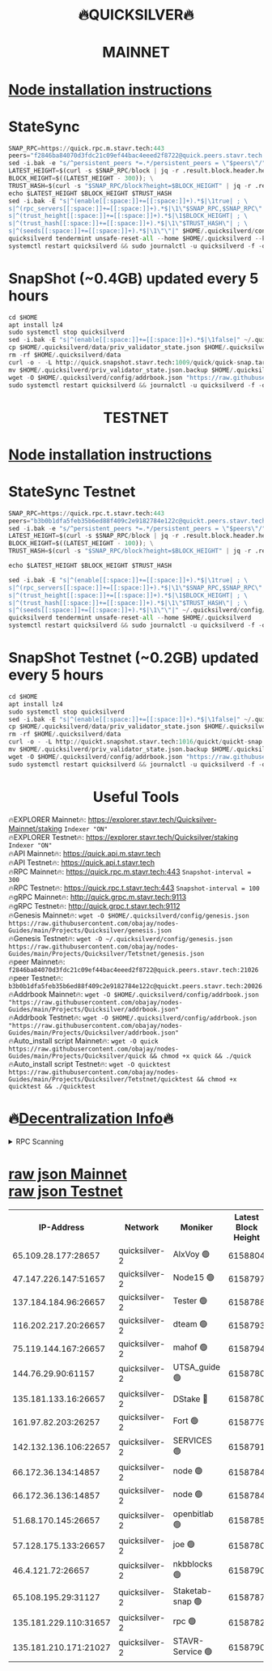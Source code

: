 <h1 align="center"> 🔥QUICKSILVER🔥</h1>

<h1 align="center"> MAINNET</h1>

[Node installation instructions](https://github.com/obajay/nodes-Guides/tree/main/Projects/Quicksilver)
=

# StateSync
```python
SNAP_RPC=https://quick.rpc.m.stavr.tech:443
peers="f2846ba84070d3fdc21c09ef44bac4eeed2f8722@quick.peers.stavr.tech:21026"
sed -i.bak -e "s/^persistent_peers *=.*/persistent_peers = \"$peers\"/" $HOME/.quicksilverd/config/config.toml
LATEST_HEIGHT=$(curl -s $SNAP_RPC/block | jq -r .result.block.header.height); \
BLOCK_HEIGHT=$((LATEST_HEIGHT - 300)); \
TRUST_HASH=$(curl -s "$SNAP_RPC/block?height=$BLOCK_HEIGHT" | jq -r .result.block_id.hash)
echo $LATEST_HEIGHT $BLOCK_HEIGHT $TRUST_HASH
sed -i.bak -E "s|^(enable[[:space:]]+=[[:space:]]+).*$|\1true| ; \
s|^(rpc_servers[[:space:]]+=[[:space:]]+).*$|\1\"$SNAP_RPC,$SNAP_RPC\"| ; \
s|^(trust_height[[:space:]]+=[[:space:]]+).*$|\1$BLOCK_HEIGHT| ; \
s|^(trust_hash[[:space:]]+=[[:space:]]+).*$|\1\"$TRUST_HASH\"| ; \
s|^(seeds[[:space:]]+=[[:space:]]+).*$|\1\"\"|" $HOME/.quicksilverd/config/config.toml
quicksilverd tendermint unsafe-reset-all --home $HOME/.quicksilverd --keep-addr-book
systemctl restart quicksilverd && sudo journalctl -u quicksilverd -f -o cat
```

# SnapShot (~0.4GB) updated every 5 hours
```python
cd $HOME
apt install lz4
sudo systemctl stop quicksilverd
sed -i.bak -E "s|^(enable[[:space:]]+=[[:space:]]+).*$|\1false|" ~/.quicksilverd/config/config.toml
cp $HOME/.quicksilverd/data/priv_validator_state.json $HOME/.quicksilverd/priv_validator_state.json.backup
rm -rf $HOME/.quicksilverd/data
curl -o - -L http://quick.snapshot.stavr.tech:1009/quick/quick-snap.tar.lz4 | lz4 -c -d - | tar -x -C $HOME/.quicksilverd --strip-components 2
mv $HOME/.quicksilverd/priv_validator_state.json.backup $HOME/.quicksilverd/data/priv_validator_state.json
wget -O $HOME/.quicksilverd/config/addrbook.json "https://raw.githubusercontent.com/obajay/nodes-Guides/main/Projects/Quicksilver/addrbook.json"
sudo systemctl restart quicksilverd && journalctl -u quicksilverd -f -o cat
```

<h1 align="center"> TESTNET</h1>

[Node installation instructions](https://github.com/obajay/nodes-Guides/tree/main/Projects/Quicksilver/Tetstnet)
=

# StateSync Testnet
```python
SNAP_RPC=https://quick.rpc.t.stavr.tech:443
peers="b3b0b1dfa5feb35b6ed88f409c2e9182784e122c@quickt.peers.stavr.tech:20026"
sed -i.bak -e "s/^persistent_peers *=.*/persistent_peers = \"$peers\"/" $HOME/.quicksilverd/config/config.toml
LATEST_HEIGHT=$(curl -s $SNAP_RPC/block | jq -r .result.block.header.height); \
BLOCK_HEIGHT=$((LATEST_HEIGHT - 100)); \
TRUST_HASH=$(curl -s "$SNAP_RPC/block?height=$BLOCK_HEIGHT" | jq -r .result.block_id.hash)

echo $LATEST_HEIGHT $BLOCK_HEIGHT $TRUST_HASH

sed -i.bak -E "s|^(enable[[:space:]]+=[[:space:]]+).*$|\1true| ; \
s|^(rpc_servers[[:space:]]+=[[:space:]]+).*$|\1\"$SNAP_RPC,$SNAP_RPC\"| ; \
s|^(trust_height[[:space:]]+=[[:space:]]+).*$|\1$BLOCK_HEIGHT| ; \
s|^(trust_hash[[:space:]]+=[[:space:]]+).*$|\1\"$TRUST_HASH\"| ; \
s|^(seeds[[:space:]]+=[[:space:]]+).*$|\1\"\"|" ~/.quicksilverd/config/config.toml
quicksilverd tendermint unsafe-reset-all --home $HOME/.quicksilverd
systemctl restart quicksilverd && sudo journalctl -u quicksilverd -f -o cat

```

# SnapShot Testnet (~0.2GB) updated every 5 hours
```python
cd $HOME
apt install lz4
sudo systemctl stop quicksilverd
sed -i.bak -E "s|^(enable[[:space:]]+=[[:space:]]+).*$|\1false|" ~/.quicksilverd/config/config.toml
cp $HOME/.quicksilverd/data/priv_validator_state.json $HOME/.quicksilverd/priv_validator_state.json.backup
rm -rf $HOME/.quicksilverd/data
curl -o - -L http://quickt.snapshot.stavr.tech:1016/quickt/quickt-snap.tar.lz4 | lz4 -c -d - | tar -x -C $HOME/.quicksilverd --strip-components 2
mv $HOME/.quicksilverd/priv_validator_state.json.backup $HOME/.quicksilverd/data/priv_validator_state.json
wget -O $HOME/.quicksilverd/config/addrbook.json "https://raw.githubusercontent.com/obajay/nodes-Guides/main/Projects/Quicksilver/Tetstnet/addrbook.json"
sudo systemctl restart quicksilverd && journalctl -u quicksilverd -f -o cat
```
 <h1 align="center"> Useful Tools</h1>

🔥EXPLORER Mainnet🔥:        https://explorer.stavr.tech/Quicksilver-Mainnet/staking    `Indexer "ON"` \
🔥EXPLORER Testnet🔥:        https://explorer.stavr.tech/Quicksilver/staking	        `Indexer "ON"` \
🔥API Mainnet🔥: 			 https://quick.api.m.stavr.tech \
🔥API Testnet🔥: 			 https://quick.api.t.stavr.tech \
🔥RPC Mainnet🔥:             https://quick.rpc.m.stavr.tech:443              `Snapshot-interval = 300` \
🔥RPC Testnet🔥:             https://quick.rpc.t.stavr.tech:443              `Snapshot-interval = 100` \
🔥gRPC Mainnet🔥:                    http://quick.grpc.m.stavr.tech:9113 \
🔥gRPC Testnet🔥:                    http://quick.grpc.t.stavr.tech:9112 \
🔥Genesis Mainnet🔥: `wget -O $HOME/.quicksilverd/config/genesis.json https://raw.githubusercontent.com/obajay/nodes-Guides/main/Projects/Quicksilver/genesis.json` \
🔥Genesis Testnet🔥: `wget -O ~/.quicksilverd/config/genesis.json https://raw.githubusercontent.com/obajay/nodes-Guides/main/Projects/Quicksilver/Tetstnet/genesis.json` \
🔥peer Mainnet🔥:					 `f2846ba84070d3fdc21c09ef44bac4eeed2f8722@quick.peers.stavr.tech:21026` \
🔥peer Testnet🔥:					 `b3b0b1dfa5feb35b6ed88f409c2e9182784e122c@quickt.peers.stavr.tech:20026` \
🔥Addrbook Mainnet🔥:    ```wget -O $HOME/.quicksilverd/config/addrbook.json "https://raw.githubusercontent.com/obajay/nodes-Guides/main/Projects/Quicksilver/addrbook.json"``` \
🔥Addrbook Testnet🔥:    ```wget -O $HOME/.quicksilverd/config/addrbook.json "https://raw.githubusercontent.com/obajay/nodes-Guides/main/Projects/Quicksilver/addrbook.json"``` \
🔥Auto_install script Mainnet🔥: ```wget -O quick https://raw.githubusercontent.com/obajay/nodes-Guides/main/Projects/Quicksilver/quick && chmod +x quick && ./quick``` \
🔥Auto_install script Testnet🔥: ```wget -O quicktest https://raw.githubusercontent.com/obajay/nodes-Guides/main/Projects/Quicksilver/Tetstnet/quicktest && chmod +x quicktest && ./quicktest```

🔥[Decentralization Info](https://github.com/obajay/StateSync-snapshots/tree/main/Projects/Quicksilver/Decentralization)🔥
=

<details>
<summary>RPC Scanning</summary>

<h2 align="center"> We scan nodes in real time every 4 hours. And we provide the final result of RPC endpoints.
We cannot influence the operation of these nodes in any way. </h2>


```python
If Voting Power is higher than 0 --> then the Node is a validator of the network and may be subject to attack and be a potential threat to the chain.
```
```python
We marked such validators with a red symbol
```

</details>

[raw json Mainnet](https://rpc-check.quickm.stavr.tech/quickm/rpc-quickm-result.json) \
[raw json Testnet](https://github.com/obajay/StateSync-snapshots/tree/main/Projects/Quicksilver/Rpc-Check-Testnet)
=


<table><tr><th>IP-Address</th><th>Network</th><th>Moniker</th><th>Latest Block Height</th><th>Earliest Block Height</th><th>Catching Up</th><th>Tx Index</th><th>Voting Power</th><th>Scan Time</th></tr><tr><td>65.109.28.177:28657</td><td>quicksilver-2</td><td>AlxVoy 🟢</td><td>6158804</td><td>3562001</td><td>False</td><td>off</td><td>0</td><td>2024-02-27T13:32:46.330678284UTC</td></tr><tr><td>47.147.226.147:51657</td><td>quicksilver-2</td><td>Node15 🟢</td><td>6158797</td><td>5151648</td><td>False</td><td>off</td><td>0</td><td>2024-02-27T13:32:09.123280252UTC</td></tr><tr><td>137.184.184.96:26657</td><td>quicksilver-2</td><td>Tester 🟢</td><td>6158788</td><td>5550692</td><td>False</td><td>off</td><td>0</td><td>2024-02-27T13:31:15.315184927UTC</td></tr><tr><td>116.202.217.20:26657</td><td>quicksilver-2</td><td>dteam 🟢</td><td>6158793</td><td>5581001</td><td>False</td><td>on</td><td>0</td><td>2024-02-27T13:31:43.124758479UTC</td></tr><tr><td>75.119.144.167:26657</td><td>quicksilver-2</td><td>mahof 🟢</td><td>6158794</td><td>5654794</td><td>False</td><td>on</td><td>0</td><td>2024-02-27T13:31:51.557016986UTC</td></tr><tr><td>144.76.29.90:61157</td><td>quicksilver-2</td><td>UTSA_guide 🟢</td><td>6158780</td><td>5743301</td><td>False</td><td>on</td><td>0</td><td>2024-02-27T13:30:25.706791440UTC</td></tr><tr><td>135.181.133.16:26657</td><td>quicksilver-2</td><td>DStake 🔴</td><td>6158780</td><td>5807001</td><td>False</td><td>on</td><td>79670</td><td>2024-02-27T13:30:25.176725455UTC</td></tr><tr><td>161.97.82.203:26257</td><td>quicksilver-2</td><td>Fort 🟢</td><td>6158779</td><td>5863421</td><td>False</td><td>on</td><td>0</td><td>2024-02-27T13:30:22.693993082UTC</td></tr><tr><td>142.132.136.106:22657</td><td>quicksilver-2</td><td>SERVICES 🟢</td><td>6158791</td><td>5920001</td><td>False</td><td>on</td><td>0</td><td>2024-02-27T13:31:34.690401502UTC</td></tr><tr><td>66.172.36.134:14857</td><td>quicksilver-2</td><td>node 🟢</td><td>6158784</td><td>5950756</td><td>False</td><td>on</td><td>0</td><td>2024-02-27T13:30:50.435118758UTC</td></tr><tr><td>66.172.36.136:14857</td><td>quicksilver-2</td><td>node 🟢</td><td>6158784</td><td>5950756</td><td>False</td><td>on</td><td>0</td><td>2024-02-27T13:30:51.227857873UTC</td></tr><tr><td>51.68.170.145:26657</td><td>quicksilver-2</td><td>openbitlab 🟢</td><td>6158785</td><td>5981220</td><td>False</td><td>on</td><td>0</td><td>2024-02-27T13:30:57.685030948UTC</td></tr><tr><td>57.128.175.133:26657</td><td>quicksilver-2</td><td>joe 🟢</td><td>6158780</td><td>6039778</td><td>False</td><td>on</td><td>0</td><td>2024-02-27T13:30:26.000284856UTC</td></tr><tr><td>46.4.121.72:26657</td><td>quicksilver-2</td><td>nkbblocks 🟢</td><td>6158790</td><td>6056301</td><td>False</td><td>on</td><td>0</td><td>2024-02-27T13:31:23.865595620UTC</td></tr><tr><td>65.108.195.29:31127</td><td>quicksilver-2</td><td>Staketab-snap 🟢</td><td>6158787</td><td>6075001</td><td>False</td><td>off</td><td>0</td><td>2024-02-27T13:31:08.270429837UTC</td></tr><tr><td>135.181.229.110:31657</td><td>quicksilver-2</td><td>rpc 🟢</td><td>6158782</td><td>6133480</td><td>False</td><td>on</td><td>0</td><td>2024-02-27T13:30:39.020974059UTC</td></tr><tr><td>135.181.210.171:21027</td><td>quicksilver-2</td><td>STAVR-Service 🟢</td><td>6158790</td><td>6158001</td><td>False</td><td>on</td><td>0</td><td>2024-02-27T13:31:30.325882180UTC</td></tr></table>
